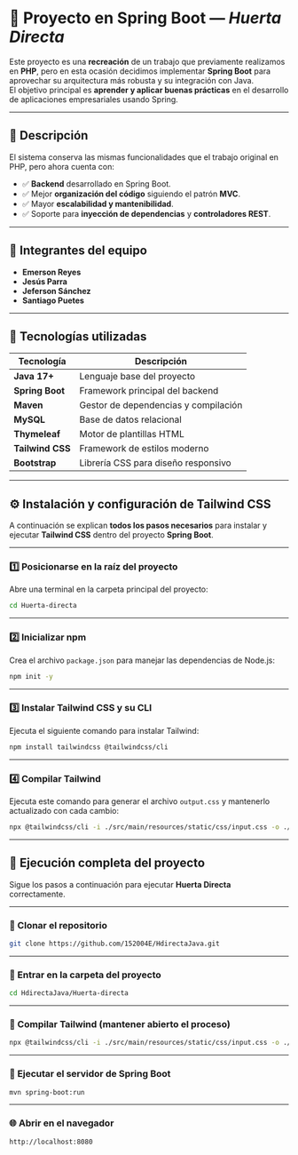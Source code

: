 # 🌱 Proyecto en Spring Boot — *Huerta Directa*

Este proyecto es una **recreación** de un trabajo que previamente realizamos en **PHP**, pero en esta ocasión decidimos implementar **Spring Boot** para aprovechar su arquitectura más robusta y su integración con Java.  
El objetivo principal es **aprender y aplicar buenas prácticas** en el desarrollo de aplicaciones empresariales usando Spring.

---

## 🧠 Descripción

El sistema conserva las mismas funcionalidades que el trabajo original en PHP, pero ahora cuenta con:

- ✅ **Backend** desarrollado en Spring Boot.  
- ✅ Mejor **organización del código** siguiendo el patrón **MVC**.  
- ✅ Mayor **escalabilidad y mantenibilidad**.  
- ✅ Soporte para **inyección de dependencias** y **controladores REST**.  

---

## 👥 Integrantes del equipo

- **Emerson Reyes**  
- **Jesús Parra**  
- **Jeferson Sánchez**  
- **Santiago Puetes**

---

## 🧰 Tecnologías utilizadas

| Tecnología | Descripción |
|-------------|-------------|
| **Java 17+** | Lenguaje base del proyecto |
| **Spring Boot** | Framework principal del backend |
| **Maven** | Gestor de dependencias y compilación |
| **MySQL** | Base de datos relacional |
| **Thymeleaf** | Motor de plantillas HTML |
| **Tailwind CSS** | Framework de estilos moderno |
| **Bootstrap** | Librería CSS para diseño responsivo |

---

## ⚙️ Instalación y configuración de Tailwind CSS

A continuación se explican **todos los pasos necesarios** para instalar y ejecutar **Tailwind CSS** dentro del proyecto **Spring Boot**.

---

### 1️⃣ Posicionarse en la raíz del proyecto

Abre una terminal en la carpeta principal del proyecto:

```bash
cd Huerta-directa
```

---

### 2️⃣ Inicializar npm

Crea el archivo `package.json` para manejar las dependencias de Node.js:

```bash
npm init -y
```

---

### 3️⃣ Instalar Tailwind CSS y su CLI

Ejecuta el siguiente comando para instalar Tailwind:

```bash
npm install tailwindcss @tailwindcss/cli
```

---

### 4️⃣ Compilar Tailwind

Ejecuta este comando para generar el archivo `output.css` y mantenerlo actualizado con cada cambio:

```bash
npx @tailwindcss/cli -i ./src/main/resources/static/css/input.css -o ./src/main/resources/static/css/output.css --watch
```

---

## 🚀 Ejecución completa del proyecto

Sigue los pasos a continuación para ejecutar **Huerta Directa** correctamente.

---

### 🧩 Clonar el repositorio

```bash
git clone https://github.com/152004E/HdirectaJava.git
```

---

### 📁 Entrar en la carpeta del proyecto

```bash
cd HdirectaJava/Huerta-directa
```

---

### 🎨 Compilar Tailwind (mantener abierto el proceso)

```bash
npx @tailwindcss/cli -i ./src/main/resources/static/css/input.css -o ./src/main/resources/static/css/output.css --watch
```

---

### 🔧 Ejecutar el servidor de Spring Boot

```bash
mvn spring-boot:run
```

---

### 🌐 Abrir en el navegador

```bash
http://localhost:8080
```
